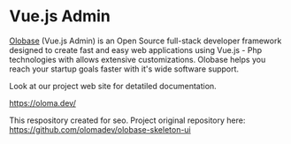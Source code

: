# Vue.js Admin

[Olobase](https://olobase.dev) (Vue.js Admin) is an Open Source full-stack developer framework designed to create fast and easy web applications using Vue.js - Php technologies with allows extensive customizations. Olobase helps you reach your startup goals faster with it's wide software support.

Look at our project web site for detatiled documentation.

https://oloma.dev/

This respository created for seo.
Project original repository here: https://github.com/olomadev/olobase-skeleton-ui

